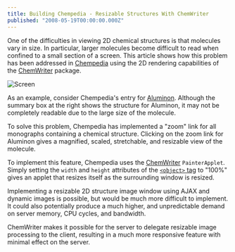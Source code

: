 ```yaml
---
title: Building Chempedia - Resizable Structures With ChemWriter
published: "2008-05-19T00:00:00.000Z"
---
```


One of the difficulties in viewing 2D chemical structures is that molecules vary in size. In particular, larger molecules become difficult to read when confined to a small section of a screen. This article shows how this problem has been addressed in [Chempedia](http://chempedia.com) using the 2D rendering capabilities of the [ChemWriter](http://metamolecular.com/chemwriter) package.

![Screen](/images/posts/20080519/screen.png)

As an example, consider Chempedia's entry for [Aluminon](http://chempedia.com/monographs/aluminon). Although the summary box at the right shows the structure for Aluminon, it may not be completely readable due to the large size of the molecule.

To solve this problem, Chempedia has implemented a "zoom" link for all monographs containing a chemical structure. Clicking on the zoom link for Aluminon gives a magnified, scaled, stretchable, and resizable view of the molecule.

To implement this feature, Chempedia uses the [ChemWriter](http://metamolecular.com/chemwriter) `PainterApplet`. Simply setting the `width` and `height` attributes of the [`<object>` tag](http://depth-first.com/articles/2008/03/10/demystifying-java-applets-part-2-dry-deployment-with-the-javay-method) to "100%" gives an applet that resizes itself as the surrounding window is resized.

Implementing a resizable 2D structure image window using AJAX and dynamic images is possible, but would be much more difficult to implement. It could also potentially produce a much higher, and unpredictable demand on server memory, CPU cycles, and bandwidth.

ChemWriter makes it possible for the server to delegate resizable image processing to the client, resulting in a much more responsive feature with minimal effect on the server.